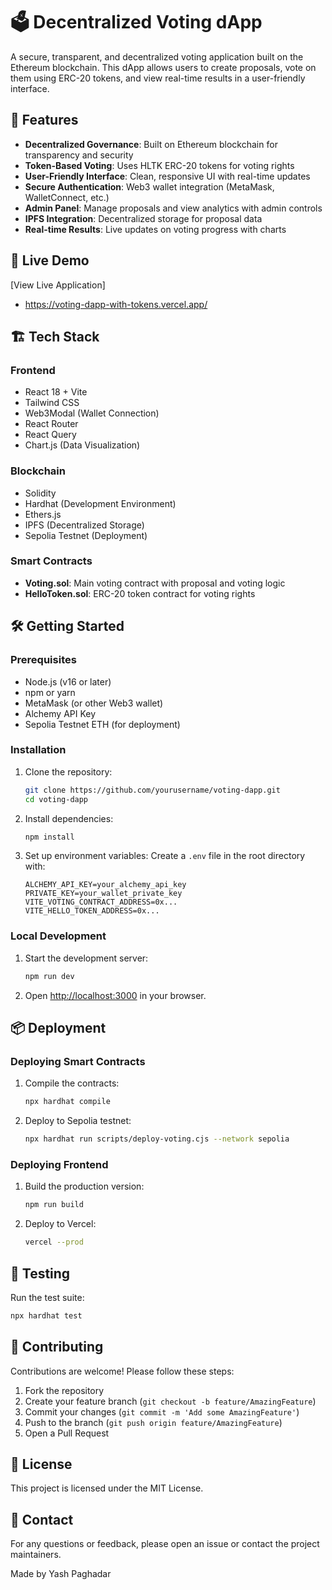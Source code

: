 # 🗳️ Decentralized Voting dApp

A secure, transparent, and decentralized voting application built on the Ethereum blockchain. This dApp allows users to create proposals, vote on them using ERC-20 tokens, and view real-time results in a user-friendly interface.

## 🌟 Features

- **Decentralized Governance**: Built on Ethereum blockchain for transparency and security
- **Token-Based Voting**: Uses HLTK ERC-20 tokens for voting rights
- **User-Friendly Interface**: Clean, responsive UI with real-time updates
- **Secure Authentication**: Web3 wallet integration (MetaMask, WalletConnect, etc.)
- **Admin Panel**: Manage proposals and view analytics with admin controls
- **IPFS Integration**: Decentralized storage for proposal data
- **Real-time Results**: Live updates on voting progress with charts

## 🚀 Live Demo

[View Live Application]
- https://voting-dapp-with-tokens.vercel.app/


## 🏗️ Tech Stack

### Frontend
- React 18 + Vite
- Tailwind CSS
- Web3Modal (Wallet Connection)
- React Router
- React Query
- Chart.js (Data Visualization)

### Blockchain
- Solidity
- Hardhat (Development Environment)
- Ethers.js
- IPFS (Decentralized Storage)
- Sepolia Testnet (Deployment)

### Smart Contracts
- **Voting.sol**: Main voting contract with proposal and voting logic
- **HelloToken.sol**: ERC-20 token contract for voting rights

## 🛠️ Getting Started

### Prerequisites

- Node.js (v16 or later)
- npm or yarn
- MetaMask (or other Web3 wallet)
- Alchemy API Key
- Sepolia Testnet ETH (for deployment)

### Installation

1. Clone the repository:
   ```bash
   git clone https://github.com/yourusername/voting-dapp.git
   cd voting-dapp
   ```

2. Install dependencies:
   ```bash
   npm install
   ```

3. Set up environment variables:
   Create a `.env` file in the root directory with:
   ```
   ALCHEMY_API_KEY=your_alchemy_api_key
   PRIVATE_KEY=your_wallet_private_key
   VITE_VOTING_CONTRACT_ADDRESS=0x...
   VITE_HELLO_TOKEN_ADDRESS=0x...
   ```

### Local Development

1. Start the development server:
   ```bash
   npm run dev
   ```

2. Open [http://localhost:3000](http://localhost:3000) in your browser.

## 📦 Deployment

### Deploying Smart Contracts

1. Compile the contracts:
   ```bash
   npx hardhat compile
   ```

2. Deploy to Sepolia testnet:
   ```bash
   npx hardhat run scripts/deploy-voting.cjs --network sepolia
   ```

### Deploying Frontend

1. Build the production version:
   ```bash
   npm run build
   ```

2. Deploy to Vercel:
   ```bash
   vercel --prod
   ```

## 🧪 Testing

Run the test suite:
```bash
npx hardhat test
```

## 🤝 Contributing

Contributions are welcome! Please follow these steps:

1. Fork the repository
2. Create your feature branch (`git checkout -b feature/AmazingFeature`)
3. Commit your changes (`git commit -m 'Add some AmazingFeature'`)
4. Push to the branch (`git push origin feature/AmazingFeature`)
5. Open a Pull Request

## 📄 License

This project is licensed under the MIT License.

## 📧 Contact

For any questions or feedback, please open an issue or contact the project maintainers.

Made by Yash Paghadar 
